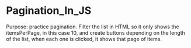# Pagination_In_JS
Purpose: practice pagination. Filter the list in HTML so it only shows the itemsPerPage, in this case 10, and create buttons depending on the length of the list, when each one is clicked, it shows that page of items.
